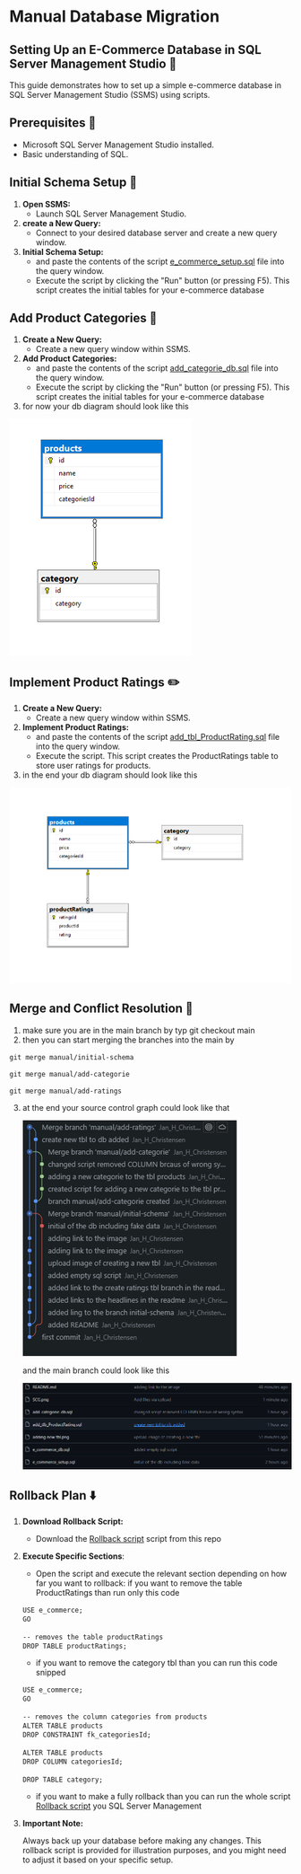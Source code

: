 # **Manual Database Migration**

## **Setting Up an E-Commerce Database in SQL Server Management Studio** :rocket:

This guide demonstrates how to set up a simple e-commerce database in SQL Server Management Studio (SSMS) using scripts.

## **Prerequisites** :memo:

- Microsoft SQL Server Management Studio installed.
- Basic understanding of SQL.

## **Initial Schema Setup** :wrench:

1. **Open SSMS:**
   - Launch SQL Server Management Studio.
2. **create a New Query:**
   - Connect to your desired database server and create a new query window.
3. **Initial Schema Setup:**
   - and paste the contents of the script [e_commerce_setup.sql](https://github.com/Jan-H-Christensen/DB_assignment/blob/manual/initial-schema/e_commerce_setup.sql) file into the query window.
   - Execute the script by clicking the "Run" button (or pressing F5). This script creates the initial tables for your e-commerce database

## **Add Product Categories** :hammer:

1. **Create a New Query:**
   - Create a new query window within SSMS.
2. **Add Product Categories:**
   - and paste the contents of the script [add_categorie_db.sql](https://github.com/Jan-H-Christensen/DB_assignment/blob/manual/add-categorie/add_categorie_db.sql) file into the query window.
   - Execute the script by clicking the "Run" button (or pressing F5). This script creates the initial tables for your e-commerce database
3. for now your db diagram should look like this

![Image of the created tbl category](https://github.com/Jan-H-Christensen/DB_assignment/blob/main/adding%20category%20tbl.png)

## **Implement Product Ratings** :pencil2:

1. **Create a New Query:**
   - Create a new query window within SSMS.
2. **Implement Product Ratings:**
   - and paste the contents of the script [add_tbl_ProductRating.sql](https://github.com/Jan-H-Christensen/DB_assignment/blob/manual/add-ratings/add_tlb_ProductRating.sql) file into the query window.
   - Execute the script. This script creates the ProductRatings table to store user ratings for products.
3. in the end your db diagram should look like this

![Image of the created tbl](https://github.com/Jan-H-Christensen/DB_assignment/blob/main/adding%20product%20tbl.png)

## **Merge and Conflict Resolution** :twisted_rightwards_arrows:

1. make sure you are in the main branch by typ git checkout main
2. then you can start merging the branches into the main by

```
git merge manual/initial-schema
```

```
git merge manual/add-categorie
```

```
git merge manual/add-ratings
```

3. at the end your source control graph could look like that

   ![Image source control graph](https://github.com/Jan-H-Christensen/DB_assignment/blob/main/SCG.png)

   and the main branch could look like this

   ![Image main branch](https://github.com/Jan-H-Christensen/DB_assignment/blob/main/main_branch.png)

## **Rollback Plan** :arrow_down:

1. **Download Rollback Script:**

   - Download the [Rollback script](https://github.com/Jan-H-Christensen/DB_assignment/blob/main/sql_rollback.sql) script from this repo

2. **Execute Specific Sections**:

   - Open the script and execute the relevant section depending on how far you want to rollback:
     if you want to remove the table ProductRatings than run only this code

   ```
   USE e_commerce;
   GO

   -- removes the table productRatings
   DROP TABLE productRatings;
   ```

   - if you want to remove the category tbl than you can run this code snipped

   ```
   USE e_commerce;
   GO

   -- removes the column categories from products
   ALTER TABLE products
   DROP CONSTRAINT fk_categoriesId;

   ALTER TABLE products
   DROP COLUMN categoriesId;

   DROP TABLE category;
   ```

   - if you want to make a fully rollback than you can run the whole script [Rollback script](https://github.com/Jan-H-Christensen/DB_assignment/blob/main/sql_rollback.sql) you SQL Server Management

3. **Important Note:**

   Always back up your database before making any changes. This rollback script is provided for illustration purposes,
   and you might need to adjust it based on your specific setup.
